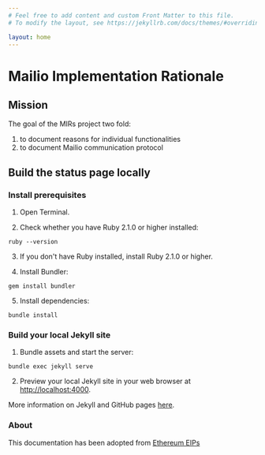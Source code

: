 ```yaml
---
# Feel free to add content and custom Front Matter to this file.
# To modify the layout, see https://jekyllrb.com/docs/themes/#overriding-theme-defaults

layout: home
---
```

# Mailio Implementation Rationale

## Mission

The goal of the MIRs project two fold: 
1. to document reasons for individual functionalities 
2. to document Mailio communication protocol 

## Build the status page locally

### Install prerequisites

1. Open Terminal.

2. Check whether you have Ruby 2.1.0 or higher installed:

```
ruby --version
```

3. If you don't have Ruby installed, install Ruby 2.1.0 or higher.

4. Install Bundler:

```
gem install bundler
```

5. Install dependencies:

```
bundle install
```

### Build your local Jekyll site

1. Bundle assets and start the server:

```
bundle exec jekyll serve
```

2. Preview your local Jekyll site in your web browser at [http://localhost:4000](http://localhost:4000).

More information on Jekyll and GitHub pages [here](https://docs.github.com/en/pages/setting-up-a-github-pages-site-with-jekyll).


### About

This documentation has been adopted from [Ethereum EIPs](https://github.com/ethereum/EIPs) 